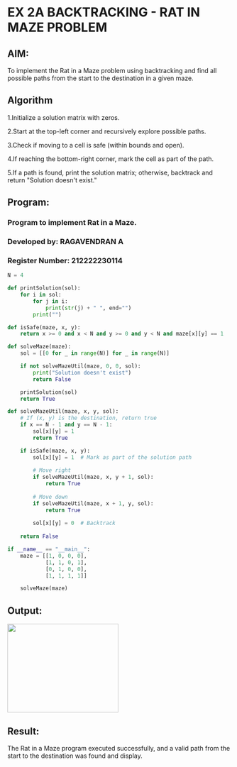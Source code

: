 # EX 2A BACKTRACKING - RAT IN MAZE PROBLEM
## AIM:
To implement the Rat in a Maze problem using backtracking and find all possible paths from the start to the destination in a given maze.


## Algorithm

1.Initialize a solution matrix with zeros.
   
2.Start at the top-left corner and recursively explore possible paths.

3.Check if moving to a cell is safe (within bounds and open).

4.If reaching the bottom-right corner, mark the cell as part of the path.

5.If a path is found, print the solution matrix; otherwise, backtrack and return "Solution doesn't exist."

## Program:

### Program to implement Rat in a Maze.

### Developed by: RAGAVENDRAN A

### Register Number:  212222230114

```py
N = 4

def printSolution(sol):
    for i in sol:
        for j in i:
            print(str(j) + " ", end="")
        print("")

def isSafe(maze, x, y):
    return x >= 0 and x < N and y >= 0 and y < N and maze[x][y] == 1

def solveMaze(maze):
    sol = [[0 for _ in range(N)] for _ in range(N)]

    if not solveMazeUtil(maze, 0, 0, sol):
        print("Solution doesn't exist")
        return False

    printSolution(sol)
    return True

def solveMazeUtil(maze, x, y, sol):
    # If (x, y) is the destination, return true
    if x == N - 1 and y == N - 1:
        sol[x][y] = 1
        return True

    if isSafe(maze, x, y):
        sol[x][y] = 1  # Mark as part of the solution path
        
        # Move right
        if solveMazeUtil(maze, x, y + 1, sol):
            return True
        
        # Move down
        if solveMazeUtil(maze, x + 1, y, sol):
            return True
        
        sol[x][y] = 0  # Backtrack
    
    return False

if __name__ == "__main__":
    maze = [[1, 0, 0, 0],
            [1, 1, 0, 1],
            [0, 1, 0, 0],
            [1, 1, 1, 1]]

    solveMaze(maze)
```
## Output:

<img src=https://github.com/user-attachments/assets/63dec5cb-1917-45de-b471-8a7945d244a2 width = 250 height = 200>


## Result:
The Rat in a Maze program executed successfully, and a valid path from the start to the destination was found and display.
